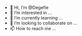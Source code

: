 - 👋 Hi, I’m @Degefie
- 👀 I’m interested in ...
- 🌱 I’m currently learning ...
- 💞️ I’m looking to collaborate on ...
- 📫 How to reach me ...

<!---
Degefie/Degefie is a ✨ special ✨ repository because its `README.md` (this file) appears on your GitHub profile.
You can click the Preview link to take a look at your changes.
--->
